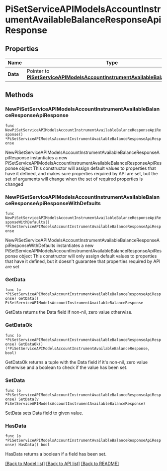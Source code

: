 # PiSetServiceAPIModelsAccountInstrumentAvailableBalanceResponseApiResponse

## Properties

Name | Type | Description | Notes
------------ | ------------- | ------------- | -------------
**Data** | Pointer to [**PiSetServiceAPIModelsAccountInstrumentAvailableBalanceResponse**](PiSetServiceAPIModelsAccountInstrumentAvailableBalanceResponse.md) |  | [optional] 

## Methods

### NewPiSetServiceAPIModelsAccountInstrumentAvailableBalanceResponseApiResponse

`func NewPiSetServiceAPIModelsAccountInstrumentAvailableBalanceResponseApiResponse() *PiSetServiceAPIModelsAccountInstrumentAvailableBalanceResponseApiResponse`

NewPiSetServiceAPIModelsAccountInstrumentAvailableBalanceResponseApiResponse instantiates a new PiSetServiceAPIModelsAccountInstrumentAvailableBalanceResponseApiResponse object
This constructor will assign default values to properties that have it defined,
and makes sure properties required by API are set, but the set of arguments
will change when the set of required properties is changed

### NewPiSetServiceAPIModelsAccountInstrumentAvailableBalanceResponseApiResponseWithDefaults

`func NewPiSetServiceAPIModelsAccountInstrumentAvailableBalanceResponseApiResponseWithDefaults() *PiSetServiceAPIModelsAccountInstrumentAvailableBalanceResponseApiResponse`

NewPiSetServiceAPIModelsAccountInstrumentAvailableBalanceResponseApiResponseWithDefaults instantiates a new PiSetServiceAPIModelsAccountInstrumentAvailableBalanceResponseApiResponse object
This constructor will only assign default values to properties that have it defined,
but it doesn't guarantee that properties required by API are set

### GetData

`func (o *PiSetServiceAPIModelsAccountInstrumentAvailableBalanceResponseApiResponse) GetData() PiSetServiceAPIModelsAccountInstrumentAvailableBalanceResponse`

GetData returns the Data field if non-nil, zero value otherwise.

### GetDataOk

`func (o *PiSetServiceAPIModelsAccountInstrumentAvailableBalanceResponseApiResponse) GetDataOk() (*PiSetServiceAPIModelsAccountInstrumentAvailableBalanceResponse, bool)`

GetDataOk returns a tuple with the Data field if it's non-nil, zero value otherwise
and a boolean to check if the value has been set.

### SetData

`func (o *PiSetServiceAPIModelsAccountInstrumentAvailableBalanceResponseApiResponse) SetData(v PiSetServiceAPIModelsAccountInstrumentAvailableBalanceResponse)`

SetData sets Data field to given value.

### HasData

`func (o *PiSetServiceAPIModelsAccountInstrumentAvailableBalanceResponseApiResponse) HasData() bool`

HasData returns a boolean if a field has been set.


[[Back to Model list]](../README.md#documentation-for-models) [[Back to API list]](../README.md#documentation-for-api-endpoints) [[Back to README]](../README.md)


